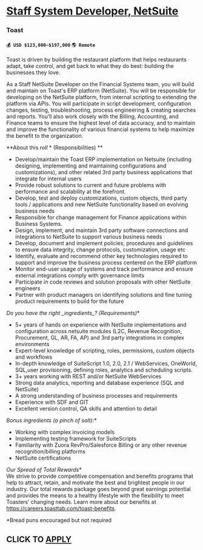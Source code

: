 # [Staff System Developer, NetSuite](https://www.remotewlb.com/apply/staff-system-developer-netsuite)  
### Toast  
#### `💰 USD $123,000~$197,000` `🌎 Remote`  

Toast is driven by building the restaurant platform that helps restaurants adapt, take control, and get back to what they do best: building the businesses they love.

As a Staff NetSuite Developer on the Financial Systems team, you will build and maintain on Toast's ERP platform (NetSuite). You will be responsible for developing on the NetSuite platform, from internal scripting to extending the platform via APIs. You will participate in script development, configuration changes, testing, troubleshooting, process engineering & creating searches and reports. You’ll also work closely with the Billing, Accounting, and Finance teams to ensure the highest level of data accuracy, and to maintain and improve the functionality of various financial systems to help maximize the benefit to the organization.

**About this _roll_ * (Responsibilities) **

  * Develop/maintain the Toast ERP implementation on Netsuite (including designing, implementing and maintaining configurations and customizations), and other related 3rd party business applications that integrate for internal users
  * Provide robust solutions to current and future problems with performance and scalability at the forefront. 
  * Develop, test and deploy customizations, custom objects, third party tools / applications and new NetSuite functionality based on evolving business needs
  * Responsible for change management for Finance applications within Business Systems.
  * Design, implement, and maintain 3rd party software connections and integrations to NetSuite to support various business needs
  * Develop, document and implement policies, procedures and guidelines to ensure data integrity, change protocols, customization, usage etc
  * Identify, evaluate and recommend other key technologies required to support and improve the business process centered on the ERP platform
  * Monitor end-user usage of systems and track performance and ensure external integrations comply with governance limits
  * Participate in code reviews and solution proposals with other NetSuite engineers
  * Partner with product managers on identifying solutions and fine tuning product requirements to build for the future

**Do you have the right _ingredients*_? (Requirements)**

  * 5+ years of hands on experience with NetSuite implementations and configuration across netsuite modules (L2C, Revenue Recognition, Procurement, GL, AR, FA, AP) and 3rd party integrations in complex environments
  * Expert-level knowledge of scripting, roles, permissions, custom objects and workflows
  * In-depth knowledge of SuiteScript 1.0, 2.0, 2.1 / WebServices, OneWorld, SQL,user provisioning, defining roles, analytics and scheduling scripts.
  * 3+ years working with REST and/or NetSuite WebServices
  * Strong data analytics, reporting and database experience (SQL and NetSuite)
  * A strong understanding of business processes and requirements
  * Experience with SDF and GIT
  * Excellent version control, QA skills and attention to detail

**Bonus ingredients* (a pinch of salt):**

  * Working with complex invoicing models
  * Implementing testing framework for SuiteScripts
  * Familiarity with Zuora RevPro/Salesforce Billing or any other revenue recognition/billing platforms
  * NetSuite certifications

**Our Spread* of Total Rewards**  
We strive to provide competitive compensation and benefits programs that help to attract, retain, and motivate the best and brightest people in our industry. Our total rewards package goes beyond great earnings potential and provides the means to a healthy lifestyle with the flexibility to meet Toasters’ changing needs. Learn more about our benefits at https://careers.toasttab.com/toast-benefits.  
  

*Bread puns encouraged but not required

  
## CLICK TO [APPLY](https://www.remotewlb.com/apply/staff-system-developer-netsuite)

